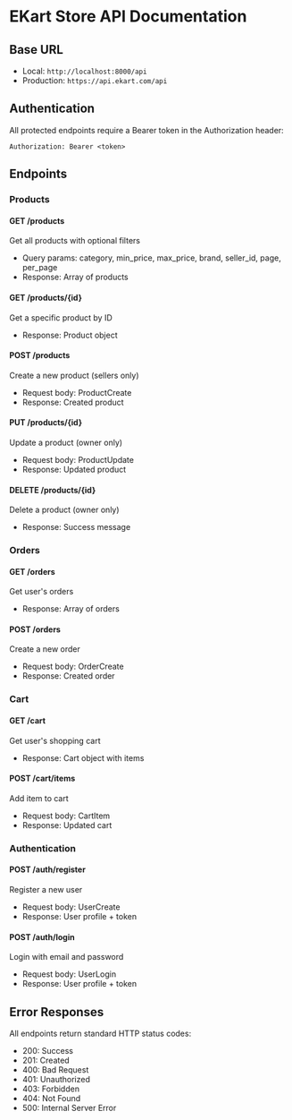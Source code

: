 # EKart Store API Documentation

## Base URL
- Local: `http://localhost:8000/api`
- Production: `https://api.ekart.com/api`

## Authentication
All protected endpoints require a Bearer token in the Authorization header:
```
Authorization: Bearer <token>
```

## Endpoints

### Products

#### GET /products
Get all products with optional filters
- Query params: category, min_price, max_price, brand, seller_id, page, per_page
- Response: Array of products

#### GET /products/{id}
Get a specific product by ID
- Response: Product object

#### POST /products
Create a new product (sellers only)
- Request body: ProductCreate
- Response: Created product

#### PUT /products/{id}
Update a product (owner only)
- Request body: ProductUpdate
- Response: Updated product

#### DELETE /products/{id}
Delete a product (owner only)
- Response: Success message

### Orders

#### GET /orders
Get user's orders
- Response: Array of orders

#### POST /orders
Create a new order
- Request body: OrderCreate
- Response: Created order

### Cart

#### GET /cart
Get user's shopping cart
- Response: Cart object with items

#### POST /cart/items
Add item to cart
- Request body: CartItem
- Response: Updated cart

### Authentication

#### POST /auth/register
Register a new user
- Request body: UserCreate
- Response: User profile + token

#### POST /auth/login
Login with email and password
- Request body: UserLogin
- Response: User profile + token

## Error Responses

All endpoints return standard HTTP status codes:
- 200: Success
- 201: Created
- 400: Bad Request
- 401: Unauthorized
- 403: Forbidden
- 404: Not Found
- 500: Internal Server Error
